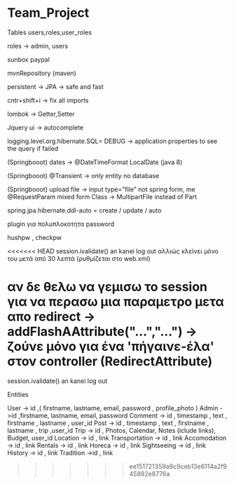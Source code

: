 # Team_Project

Tables
users,roles,user_roles

roles -> admin, users

sunbox paypal

mvnRepository (maven)

persistent -> JPA -> safe and fast

cntr+shift+i -> fix all imports

lombok -> Getter,Setter

Jquery ui -> autocomplete

logging.level.org.hibernate.SQL= DEBUG -> application properties to see the query if failed

(Springbooot) dates -> @DateTimeFormat      LocalDate (java 8)

(Springbooot) @Transient -> only entity no database

(Springbooot)  upload file -> input type="file" not spring form, me @RequestParam mixed form 
Class -> MultipartFile instead of Part

spring.jpa.hibernate.ddl-auto = create / update / auto

plugin για πολυπλοκοτητα password

hushpw  , checkpw

<<<<<<< HEAD
session.ivalidate() an kanei log out αλλιώς κλείνει μόνο του μετά από 30 λεπτά (ρυθμίζεται στο web.xml)

αν δε θελω να γεμισω το session για να περασω μια παραμετρο μετα απο redirect -> addFlashAAttribute("...","...") -> ζούνε μόνο για ένα 'πήγαινε-έλα'
στον controller (RedirectAttribute)
=======
session.ivalidate() an kanei log out


Entities

User -> id ,( firstname, lastname, email, password , profile_photo )
Admin ->id ,firstname, lastname, email, password 
Comment -> id , timestamp , text , firstname , lastname , user_id
Post -> id , timestamp , text , firstname , lastname , trip ,user_id
Trip -> id , Photos, Calendar, Notes (iclude links), Budget, user_id
Location -> id , link
Transportation -> id , link
Accomodation -> id , link
Rentals -> id , link
Horeca -> id , link
Sightseeing -> id , link
History -> id , link
Tradition ->id , link
>>>>>>> ee151721359a9c9ceb13e6114a2f945892e8776a




